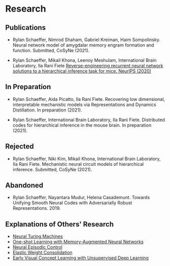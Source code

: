 # Research

## Publications
- Rylan Schaeffer, Nimrod Shaham, Gabriel Kreiman, Haim Sompolinsky.
  Neural network model of amygdalar memory engram formation and function. Submitted, CoSyNe (2021).

- Rylan Schaeffer, Mikail Khona, Leenoy Meshulam, International Brain Laboratory, Ila Rani Fiete
[Reverse-engineering recurrent neural network solutions to a hierarchical inference task for mice. NeurIPS (2020)](research/20200605_ibl_rnn/main.html)

## In Preparation
 
- Rylan Schaeffer, Aida Picatto, Ila Rani Fiete. Recovering low dimensional, interpretable mechanistic models 
via Representations and Dynamics Distillation. In preparation (2021).
 
- Rylan Schaeffer, International Brain Laboratory, Ila Rani Fiete. Distributed codes for 
hierarchical inference in the mouse brain. In preparation (2021).


## Rejected

- Rylan Schaeffer, Niki Kim, Mikail Khona, International Brain Laboratory, Ila Rani Fiete.
  Mechanistic neural circuit models of hierarchical inference. Submitted, CoSyNe (2021).

## Abandoned
- Rylan Schaeffer, Nayantara Mudur, Helena Casademunt. Towards Unifying Smooth 
  Neural Codes with Adversarially Robust Representations. 2019.


## Explanations of Others' Research
- [Neural Turing Machines](research/neural_turing_machine/main.html)
- [One-shot Learning with Memory-Augmented Neural Networks](research/one_shot_learning_with_memory_augmented_nn/main.html)
- [Neural Episodic Control](research/neural_episodic_control/main.html)
- [Elastic Weight Consolidation](research/elastic_weight_consolidation/main.html)
- [Early Visual Concept Learning with Unsupervised Deep Learning](research/early_visual_concept_learning/main.html")